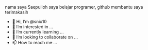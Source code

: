 nama saya Saepulloh saya belajar programer, 
github membantu saya terimakasih








- 👋 Hi, I’m @snix10
- 👀 I’m interested in ...
- 🌱 I’m currently learning ...
- 💞️ I’m looking to collaborate on ...
- 📫 How to reach me ...

<!---
snix10/snix10 is a ✨ special ✨ repository because its `README.md` (this file) appears on your GitHub profile.
You can click the Preview link to take a look at your changes.
--->
